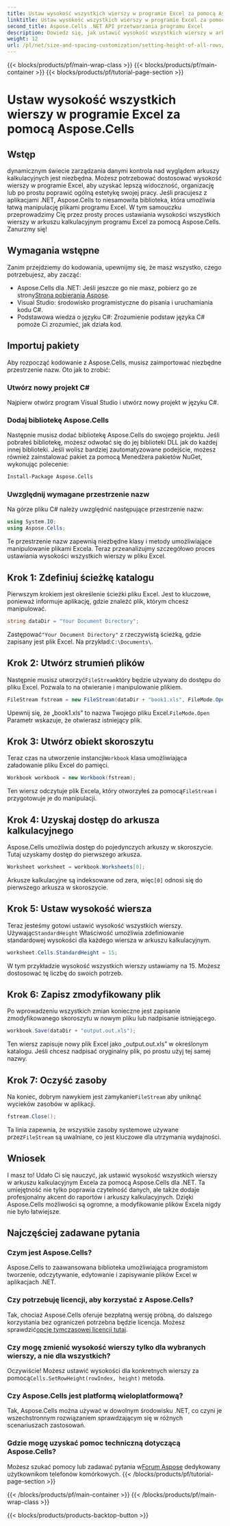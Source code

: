 ```yaml
---
title: Ustaw wysokość wszystkich wierszy w programie Excel za pomocą Aspose.Cells
linktitle: Ustaw wysokość wszystkich wierszy w programie Excel za pomocą Aspose.Cells
second_title: Aspose.Cells .NET API przetwarzania programu Excel
description: Dowiedz się, jak ustawić wysokość wszystkich wierszy w arkuszu kalkulacyjnym programu Excel za pomocą Aspose.Cells dla platformy .NET dzięki temu kompleksowemu samouczkowi krok po kroku
weight: 12
url: /pl/net/size-and-spacing-customization/setting-height-of-all-rows/
---
```


{{< blocks/products/pf/main-wrap-class >}}
{{< blocks/products/pf/main-container >}}
{{< blocks/products/pf/tutorial-page-section >}}

# Ustaw wysokość wszystkich wierszy w programie Excel za pomocą Aspose.Cells

## Wstęp
dynamicznym świecie zarządzania danymi kontrola nad wyglądem arkuszy kalkulacyjnych jest niezbędna. Możesz potrzebować dostosować wysokość wierszy w programie Excel, aby uzyskać lepszą widoczność, organizację lub po prostu poprawić ogólną estetykę swojej pracy. Jeśli pracujesz z aplikacjami .NET, Aspose.Cells to niesamowita biblioteka, która umożliwia łatwą manipulację plikami programu Excel. W tym samouczku przeprowadzimy Cię przez prosty proces ustawiania wysokości wszystkich wierszy w arkuszu kalkulacyjnym programu Excel za pomocą Aspose.Cells. Zanurzmy się!
## Wymagania wstępne
Zanim przejdziemy do kodowania, upewnijmy się, że masz wszystko, czego potrzebujesz, aby zacząć:
-  Aspose.Cells dla .NET: Jeśli jeszcze go nie masz, pobierz go ze strony[Strona pobierania Aspose](https://releases.aspose.com/cells/net/).
- Visual Studio: środowisko programistyczne do pisania i uruchamiania kodu C#.
- Podstawowa wiedza o języku C#: Zrozumienie podstaw języka C# pomoże Ci zrozumieć, jak działa kod.
## Importuj pakiety
Aby rozpocząć kodowanie z Aspose.Cells, musisz zaimportować niezbędne przestrzenie nazw. Oto jak to zrobić:
### Utwórz nowy projekt C#
Najpierw otwórz program Visual Studio i utwórz nowy projekt w języku C#.
### Dodaj bibliotekę Aspose.Cells
Następnie musisz dodać bibliotekę Aspose.Cells do swojego projektu. Jeśli pobrałeś bibliotekę, możesz odwołać się do jej biblioteki DLL jak do każdej innej biblioteki.
Jeśli wolisz bardziej zautomatyzowane podejście, możesz również zainstalować pakiet za pomocą Menedżera pakietów NuGet, wykonując polecenie:
```bash
Install-Package Aspose.Cells
```
### Uwzględnij wymagane przestrzenie nazw
Na górze pliku C# należy uwzględnić następujące przestrzenie nazw:
```csharp
using System.IO;
using Aspose.Cells;
```
Te przestrzenie nazw zapewnią niezbędne klasy i metody umożliwiające manipulowanie plikami Excela.
Teraz przeanalizujmy szczegółowo proces ustawiania wysokości wszystkich wierszy w pliku Excel.
## Krok 1: Zdefiniuj ścieżkę katalogu
Pierwszym krokiem jest określenie ścieżki pliku Excel. Jest to kluczowe, ponieważ informuje aplikację, gdzie znaleźć plik, którym chcesz manipulować.
```csharp
string dataDir = "Your Document Directory";
```
 Zastępować`"Your Document Directory"` z rzeczywistą ścieżką, gdzie zapisany jest plik Excel. Na przykład:`C:\Documents\`.
## Krok 2: Utwórz strumień plików
 Następnie musisz utworzyć`FileStream`który będzie używany do dostępu do pliku Excel. Pozwala to na otwieranie i manipulowanie plikiem.
```csharp
FileStream fstream = new FileStream(dataDir + "book1.xls", FileMode.Open);
```
 Upewnij się, że „book1.xls” to nazwa Twojego pliku Excel.`FileMode.Open` Parametr wskazuje, że otwierasz istniejący plik.
## Krok 3: Utwórz obiekt skoroszytu
 Teraz czas na utworzenie instancji`Workbook` klasa umożliwiająca załadowanie pliku Excel do pamięci.
```csharp
Workbook workbook = new Workbook(fstream);
```
 Ten wiersz odczytuje plik Excela, który otworzyłeś za pomocą`FileStream` i przygotowuje je do manipulacji.
## Krok 4: Uzyskaj dostęp do arkusza kalkulacyjnego
Aspose.Cells umożliwia dostęp do pojedynczych arkuszy w skoroszycie. Tutaj uzyskamy dostęp do pierwszego arkusza.
```csharp
Worksheet worksheet = workbook.Worksheets[0];
```
 Arkusze kalkulacyjne są indeksowane od zera, więc`[0]` odnosi się do pierwszego arkusza w skoroszycie.
## Krok 5: Ustaw wysokość wiersza
 Teraz jesteśmy gotowi ustawić wysokość wszystkich wierszy. Używając`StandardHeight` Właściwość umożliwia zdefiniowanie standardowej wysokości dla każdego wiersza w arkuszu kalkulacyjnym.
```csharp
worksheet.Cells.StandardHeight = 15;
```
W tym przykładzie wysokość wszystkich wierszy ustawiamy na 15. Możesz dostosować tę liczbę do swoich potrzeb.
## Krok 6: Zapisz zmodyfikowany plik
Po wprowadzeniu wszystkich zmian konieczne jest zapisanie zmodyfikowanego skoroszytu w nowym pliku lub nadpisanie istniejącego.
```csharp
workbook.Save(dataDir + "output.out.xls");
```
Ten wiersz zapisuje nowy plik Excel jako „output.out.xls” w określonym katalogu. Jeśli chcesz nadpisać oryginalny plik, po prostu użyj tej samej nazwy.
## Krok 7: Oczyść zasoby
 Na koniec, dobrym nawykiem jest zamykanie`FileStream` aby uniknąć wycieków zasobów w aplikacji.
```csharp
fstream.Close();
```
 Ta linia zapewnia, że wszystkie zasoby systemowe używane przez`FileStream` są uwalniane, co jest kluczowe dla utrzymania wydajności.
## Wniosek
I masz to! Udało Ci się nauczyć, jak ustawić wysokość wszystkich wierszy w arkuszu kalkulacyjnym Excela za pomocą Aspose.Cells dla .NET. Ta umiejętność nie tylko poprawia czytelność danych, ale także dodaje profesjonalny akcent do raportów i arkuszy kalkulacyjnych. Dzięki Aspose.Cells możliwości są ogromne, a modyfikowanie plików Excela nigdy nie było łatwiejsze.
## Najczęściej zadawane pytania
### Czym jest Aspose.Cells?
Aspose.Cells to zaawansowana biblioteka umożliwiająca programistom tworzenie, odczytywanie, edytowanie i zapisywanie plików Excel w aplikacjach .NET.
### Czy potrzebuję licencji, aby korzystać z Aspose.Cells?
 Tak, chociaż Aspose.Cells oferuje bezpłatną wersję próbną, do dalszego korzystania bez ograniczeń potrzebna będzie licencja. Możesz sprawdzić[opcje tymczasowej licencji tutaj](https://purchase.aspose.com/temporary-license/).
### Czy mogę zmienić wysokość wierszy tylko dla wybranych wierszy, a nie dla wszystkich?
 Oczywiście! Możesz ustawić wysokości dla konkretnych wierszy za pomocą`Cells.SetRowHeight(rowIndex, height)` metoda.
### Czy Aspose.Cells jest platformą wieloplatformową?
Tak, Aspose.Cells można używać w dowolnym środowisku .NET, co czyni je wszechstronnym rozwiązaniem sprawdzającym się w różnych scenariuszach zastosowań.
### Gdzie mogę uzyskać pomoc techniczną dotyczącą Aspose.Cells?
 Możesz szukać pomocy lub zadawać pytania w[Forum Aspose](https://forum.aspose.com/c/cells/9) dedykowany użytkownikom telefonów komórkowych.
{{< /blocks/products/pf/tutorial-page-section >}}

{{< /blocks/products/pf/main-container >}}
{{< /blocks/products/pf/main-wrap-class >}}

{{< blocks/products/products-backtop-button >}}
